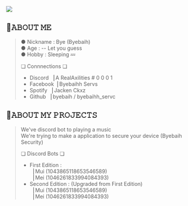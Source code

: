 <img src="https://cdn.discordapp.com/attachments/1054770371699691571/1054770414460616774/about_me.png" />

## 🌟𝙰𝙱𝙾𝚄𝚃 𝙼𝙴
> ● Nickname  : Bye (Byebaih) <br>
> ● Age       : -- Let you guess <br>
> ● Hobby     : Sleeping 💤 <br>
> 
> ❏ Connnections ❏
> - Discord ▕ A RealAxilities # 0 0 0 1 <br>
> - Facebook▕ Byebaihh Servs <br>
> - Spotify ▕ Jacken Ckxz <br>
> - Github  ▕ byebaih / byebaihh_servc <br>
 
## 🌟𝙰𝙱𝙾𝚄𝚃 𝙼𝚈 𝙿𝚁𝙾𝙹𝙴𝙲𝚃𝚂

> We've discord bot to playing a music <br>
> We're trying to make a application to secure your device (Byebaih Security) <br>
> 
> ❏ Discord Bots ❏ <br>
> - First Edition : <br>
> ▕ Mui (1043865118653546589) <br>
> ▕ Mei (1046261833994084393) <br>
> - Second Edition : (Upgraded from First Edition) <br>
> ▕ Mui (1043865118653546589) <br>
> ▕ Mei (1046261833994084393) <br>
